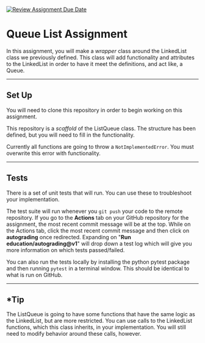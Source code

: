 [![Review Assignment Due Date](https://classroom.github.com/assets/deadline-readme-button-24ddc0f5d75046c5622901739e7c5dd533143b0c8e959d652212380cedb1ea36.svg)](https://classroom.github.com/a/7YPFIlw2)
# Queue List Assignment

In this assignment, you will make a *wrapper* class around the LinkedList class we previously defined. 
This class will add functionality and attributes to the LinkedList in order to have it meet the definitions, and act like, a Queue.

---

## Set Up
You will need to clone this repository in order to begin working on this assignment.

This repository is a *scaffold* of the ListQueue class. The structure has been defined, but you will need to fill in the functionality. 

Currently all functions are going to throw a `NotImplementedError`. You must overwrite this error with functionality.

---

## Tests
There is a set of unit tests that will run. You can use these to troubleshoot your implementation.

The test suite will run whenever you `git push` your code to the remote repository. If you go to the **Actions** tab on your GitHub repository for the assignment, the most recent commit message will be at the top. While on the Actions tab, click the most recent commit message and then click on **autograding** once redirected. Expanding on "**Run education/autograding@v1**" will drop down a test log which will give you more information on which tests passed/failed.

You can also run the tests locally by installing the python pytest package and then running `pytest` in a terminal window. This should be identical to what is run on GitHub.

---

## *Tip
The ListQueue is going to have some functions that have the same logic as the LinkedList, but are more restricted. You can use calls to the LinkedList functions, which this class inherits, in your implementation. You will still need to modify behavior around these calls, however.